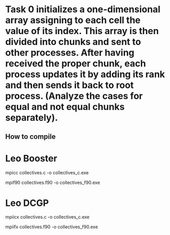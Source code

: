 # Task 0 initializes a one-dimensional array assigning to each cell the value of its index. This array is then divided into chunks and sent to other processes. After having received the proper chunk, each process updates it by adding its rank and then sends it back to root process. (Analyze the cases for equal and not equal chunks separately).

## How to compile

# Leo Booster
mpicc collectives.c -o collectives_c.exe

mpif90 collectives.f90 -o collectives_f90.exe

# Leo DCGP
mpiicx collectives.c -o collectives_c.exe

mpiifx collectives.f90 -o collectives_f90.exe